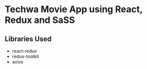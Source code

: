 # Techwa Movie App using React, Redux and SaSS

## Libraries Used
  - react-redux
  - redux-toolkit
  - axios
  